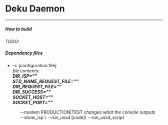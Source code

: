 <h1>Deku Daemon</h1><hr>
<h5>How to build</h5>
<i>TODO:</i>
<h5>Dependency files</h5>
<ul>
<li>-c [configuration file]</li>
<i>file contents:</i><br>
<i><b>DIR_ISP=""</b></i><br>
<i><b>STD_NAME_REQUEST_FILE=""</b></i><br>
<i><b>DIR_REQUEST_FILE=""</b></i><br>
<i><b>DIR_SUCCESS=""</b></i><br>
<i><b>SOCKET_HOST=""</b></i><br>
<i><b>SOCKET_PORT=""</b></i><br>
<ul>
--modem PRODUCTION|TEST <i> changes what the console outputs</i><br>
--show_isp <number>\
--run_ussd [code]\
--run_ussd_script <path to file>

